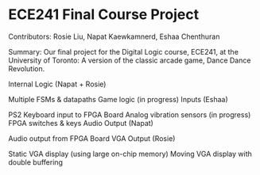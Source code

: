# ECE241 Final Course Project
Contributors: Rosie Liu, Napat Kaewkamnerd, Eshaa Chenthuran

Summary: Our final project for the Digital Logic course, ECE241, at the University of Toronto: A version of the classic arcade game, Dance Dance Revolution.

Internal Logic (Napat + Rosie)

Multiple FSMs & datapaths
Game logic (in progress)
Inputs (Eshaa)

PS2 Keyboard input to FPGA Board
Analog vibration sensors (in progress)
FPGA switches & keys
Audio Output (Napat)

Audio output from FPGA Board
VGA Output (Rosie)

Static VGA display (using large on-chip memory)
Moving VGA display with double buffering
